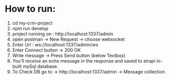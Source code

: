 # How to run:
1. cd my-crm-project
2. npm run develop
3. project running on : http://localhost:1337/admin
4. open postman -> New Request -> choose websocket
5. Enter Url : ws://localhost:1337/admin/ws 
6. Enter Connect button -> 200 OK
7. Write message -> Press Send button (below Textbox)
8. You'll receive an echo message in the response and saved to strapi in-built mySql database.
9. To Check DB go to -> http://localhost:1337/admin -> Message collection
